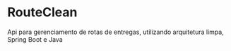 # RouteClean
Api para gerenciamento de rotas de entregas, utilizando arquitetura limpa, Spring Boot e Java
